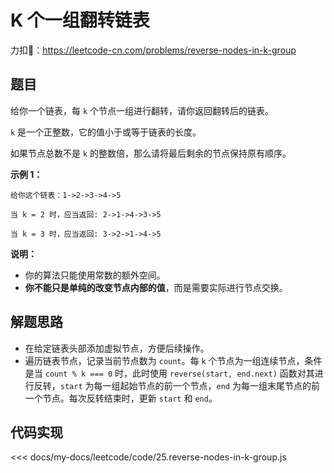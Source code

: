 # K 个一组翻转链表

力扣🔗：<https://leetcode-cn.com/problems/reverse-nodes-in-k-group>

## 题目

给你一个链表，每 `k` 个节点一组进行翻转，请你返回翻转后的链表。

`k` 是一个正整数，它的值小于或等于链表的长度。

如果节点总数不是 `k` 的整数倍，那么请将最后剩余的节点保持原有顺序。

**示例 1：**
  
    给你这个链表：1->2->3->4->5

    当 k = 2 时，应当返回: 2->1->4->3->5

    当 k = 3 时，应当返回: 3->2->1->4->5

**说明：**

* 你的算法只能使用常数的额外空间。
* **你不能只是单纯的改变节点内部的值**，而是需要实际进行节点交换。

## 解题思路

* 在给定链表头部添加虚拟节点，方便后续操作。
* 遍历链表节点，记录当前节点数为 `count`。每 `k` 个节点为一组连续节点，条件是当 `count % k === 0` 时，此时使用 `reverse(start, end.next)` 函数对其进行反转，`start` 为每一组起始节点的前一个节点，`end` 为每一组末尾节点的前一个节点。每次反转结束时，更新 `start` 和 `end`。

## 代码实现

<<< docs/my-docs/leetcode/code/25.reverse-nodes-in-k-group.js
